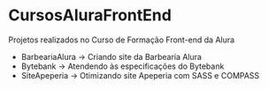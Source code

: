 # CursosAluraFrontEnd
Projetos realizados no Curso de Formação Front-end da Alura

<ul>
  <li>BarbeariaAlura  ->  Criando site da Barbearia Alura</li>
  <li>Bytebank  ->  Atendendo às especificações do Bytebank</li>
  <li>SiteApeperia  ->  Otimizando site Apeperia com SASS e COMPASS</li>
</ul>
